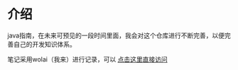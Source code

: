 # 介绍
java指南，在未来可预见的一段时间里面，我会对这个仓库进行不断完善，以便完善自己的开发知识体系。

笔记采用wolai（我来）进行记录，可以 [点击这里直接访问](https://www.wolai.com/slen/9DRdEPDWuKbKtXDEWDskWs?theme=dark) 



